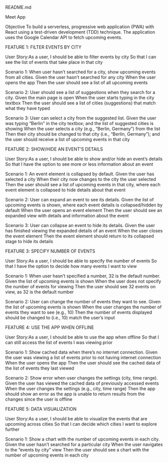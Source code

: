 README.md

Meet App

Objective
To build a serverless, progressive web application (PWA) with React using a test-driven development (TDD) technique. The application uses the Google Calendar API to fetch upcoming events.

FEATURE 1: FILTER EVENTS BY CITY

User Story:As a user, I should be able to filter events by city So that I can see the list of events that take place in that city

Scenario 1: When user hasn’t searched for a city, show upcoming events from all cities. Given the user hasn’t searched for any city When the user opens the app Then the user should see a list of all upcoming events

Scenario 2: User should see a list of suggestions when they search for a city. Given the main page is open When the user starts typing in the city textbox Then the user should see a list of cities (suggestions) that match what they have typed

Scenario 3: User can select a city from the suggested list. Given the user was typing “Berlin” in the city textbox; and the list of suggested cities is showing When the user selects a city (e.g., “Berlin, Germany”) from the list Then their city should be changed to that city (i.e., “Berlin, Germany”); and the user should receive a list of upcoming events in that city

FEATURE 2: SHOW/HIDE AN EVENT’S DETAILS

User Story:As a user, I should be able to show and/or hide an event’s details So that I have the option to see more or less information about an event

Scenario 1: An event element is collapsed by default. Given the user has selected a city When their city now changes to the city the user selected Then the user should see a list of upcoming events in that city, where each event element is collapsed to hide details about that event

Scenario 2: User can expand an event to see its details. Given the list of upcoming events is shown, where each event details is collapsed/hidden by default When the user opens an event element Then the user should see an expanded view with details and information about the event

Scenario 3: User can collapse an event to hide its details. Given the user has finished viewing the expanded details of an event When the user closes the event element Then the event element should return to its collapsed stage to hide its details

FEATURE 3: SPECIFY NUMBER OF EVENTS

User Story:As a user, I should be able to specify the number of events So that I have the option to decide how many events I want to view

Scenario 1: When user hasn’t specified a number, 32 is the default number. Given the list of upcoming events is shown When the user does not specify the number of events for viewing Then the user should see 32 events on view, as 32 is the default number

Scenario 2: User can change the number of events they want to see. Given the list of upcoming events is shown When the user changes the number of events they want to see (e.g., 10) Then the number of events displayed should be changed to (i.e., 10) match the user’s input

FEATURE 4: USE THE APP WHEN OFFLINE

User Story:As a user, I should be able to use the app when offline So that I can still access the list of events I was viewing prior

Scenario 1: Show cached data when there’s no internet connection. Given the user was viewing a list of events prior to not having internet connection When the user opens the app Then the user should see the cached data of the list of events they last viewed

Scenario 2: Show error when user changes the settings (city, time range). Given the user has viewed the cached data of previously accessed events When the user changes the settings (e.g., city, time range) Then the app should show an error as the app is unable to return results from the changes since the user is offline

FEATURE 5: DATA VISUALIZATION

User Story:As a user, I should be able to visualize the events that are upcoming across cities So that I can decide which cities I want to explore further

Scenario 1: Show a chart with the number of upcoming events in each city. Given the user hasn’t searched for a particular city When the user navigates to the “events by city” view Then the user should see a chart with the number of upcoming events in each city
